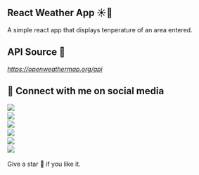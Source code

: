 ## React Weather App ☀️🥶
A simple react app that displays tenperature of an area entered.

## API Source 💬
<a href="https://openweathermap.org/api"><i>https://openweathermap.org/api</i></a>

## 📲 Connect with me on social media 
<p align="left">
  <a target="_blank"href="https://www.linkedin.com/in/santanu-biswas-1482591a7/"><img src="https://img.shields.io/badge/linkedin-%230077B5.svg?&style=for-the-badge&logo=linkedin&logoColor=white" /></a>&nbsp;&nbsp;&nbsp;&nbsp;<br/>
  <a target="_blank"href="https://www.facebook.com/Neil7rockzz"><img src="https://img.shields.io/badge/-FACEBOOK-0066ff?&style=for-the-badge&logo=facebook&logoColor=white" /></a>&nbsp;&nbsp;&nbsp;&nbsp;<br/>
  <a target="_blank"href="https://github.com/SantanuxD"><img src="https://img.shields.io/badge/GitHub-black.svg?&style=for-the-badge&logo=github&logoColor=white" /></a>&nbsp;&nbsp;&nbsp;&nbsp;<br/>
  <a target="_blank"href="https://www.instagram.com/_.santanubiswas._/"><img src="https://img.shields.io/badge/-INSTAGRAM-cc0099?&style=for-the-badge&logo=instagram&logoColor=white" /></a>&nbsp;&nbsp;&nbsp;&nbsp;<br/>
  <a href="https://twitter.com/Santanu97990818"><img src="https://img.shields.io/badge/-TWITTER-1ca0f1?&style=for-the-badge&logo=twitter&logoColor=white"/></a>&nbsp;&nbsp;&nbsp;&nbsp;<br/>
  <a href="mailto:neil16biswas@gmail.com"><img src="https://img.shields.io/badge/gmail-%23D14836.svg?&style=for-the-badge&logo=gmail&logoColor=white" /></a>&nbsp;&nbsp;&nbsp;&nbsp;
  
</p>

Give a star 🌟 if you like it.
